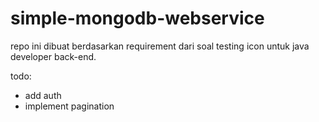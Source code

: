 # simple-mongodb-webservice

repo ini dibuat berdasarkan requirement dari soal testing icon untuk java developer back-end.

todo:
- add auth
- implement pagination
